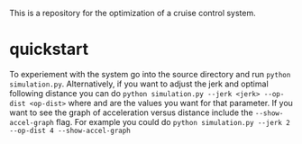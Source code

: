 This is a repository for the optimization of a cruise control system.

# quickstart 
To experiement with the system go into the source directory and run `python simulation.py`. Alternatively, if you want to adjust the jerk and optimal following distance you can do `python simulation.py --jerk <jerk> --op-dist <op-dist>` where <jerk> and <op-dist> are the values you want for that parameter. If you want to see the graph of acceleration versus distance include the `--show-accel-graph` flag. For example you could do `python simulation.py --jerk 2 --op-dist 4 --show-accel-graph`
